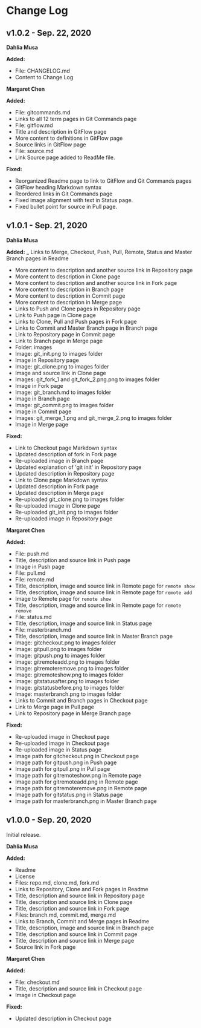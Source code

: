 # Change Log

## v1.0.2 - Sep. 22, 2020

**Dahlia Musa**

**Added:**
- File: CHANGELOG.md
- Content to Change Log

**Margaret Chen**

**Added:**
- File: gitcommands.md
- Links to all 12 term pages in Git Commands page
- File: gitflow.md
- Title and description in GitFlow page
- More content to definitions in GitFlow page
- Source links in GitFlow page
- File: source.md
- Link Source page added to ReadMe file.


**Fixed:**
- Reorganized Readme page to link to GitFlow and Git Commands pages
- GitFlow heading Markdown syntax
- Reordered links in Git Commands page
- Fixed image alignment with text in Status page.
- Fixed bullet point for source in Pull page.


## v1.0.1 - Sep. 21, 2020

**Dahlia Musa**

**Added:**
_ Links to Merge, Checkout, Push, Pull, Remote, Status and Master Branch pages in Readme
- More content to description and another source link in Repository page
- More content to description in Clone page
- More content to description and another source link in Fork page
- More content to description in Branch page
- More content to description in Commit page
- More content to description in Merge page
- Links to Push and Clone pages in Repository page
- Link to Push page in Clone page
- Links to Clone, Pull and Push pages in Fork page
- Links to Commit and Master Branch page in Branch page
- Link to Repository page in Commit page
- Link to Branch page in Merge page
- Folder: images
- Image: git_init.png to images folder
- Image in Repository page
- Image: git_clone.png to images folder
- Image and source link in Clone page
- Images: git_fork_1 and git_fork_2.png.png to images folder
- Image in Fork page
- Image: git_branch.md to images folder
- Image in Branch page
- Image: git_commit.png to images folder
- Image in Commit page
- Images: git_merge_1.png and git_merge_2.png to images folder
- Image in Merge page

**Fixed:**
- Link to Checkout page Markdown syntax
- Updated description of fork in Fork page
- Re-uploaded image in Branch page
- Updated explanation of 'git init' in Repository page
- Updated description in Repository page
- Link to Clone page Markdown syntax
- Updated description in Fork page
- Updated description in Merge page
- Re-uploaded git_clone.png to images folder
- Re-uploaded image in Clone page
- Re-uploaded git_init.png to images folder
- Re-uploaded image in Repository page

**Margaret Chen**

**Added:**
- File: push.md
- Title, description and source link in Push page
- Image in Push page
- File: pull.md
- File: remote.md
- Title, description, image and source link in Remote page for `remote show`
- Title, description, image and source link in Remote page for `remote add`
- Image to Remote page for `remote show`
- Title, description, image and source link in Remote page for `remote remove`
- File: status.md
- Title, description, image and source link in Status page
- File: masterbranch.md
- Title, description, image and source link in Master Branch page
- Image: gitcheckout.png to images folder
- Image: gitpull.png to images folder
- Image: gitpush.png to images folder
- Image: gitremoteadd.png to images folder
- Image: gitremoteremove.png to images folder
- Image: gitremoteshow.png to images folder
- Image: gitstatusafter.png to images folder
- Image: gitstatusbefore.png to images folder
- Image: masterbranch.png to images folder
- Links to Commit and Branch pages in Checkout page
- Link to Merge page in Pull page
- Link to Repository page in Merge Branch page

**Fixed:**
- Re-uploaded image in Checkout page
- Re-uploaded image in Checkout page
- Re-uploaded image in Status page
- Image path for gitcheckout.png in Checkout page
- Image path for gitpush.png in Push page
- Image path for gitpull.png in Pull page
- Image path for gitremoteshow.png in Remote page
- Image path for gitremoteadd.png in Remote page
- Image path for gitremoteremove.png in Remote page
- Image path for gitstatus.png in Status page
- Image path for masterbranch.png in Master Branch page

## v1.0.0 - Sep. 20, 2020

Initial release.

**Dahlia Musa**

**Added:**
- Readme
- License
- Files: repo.md, clone.md, fork.md
- Links to Repository, Clone and Fork pages in Readme
- Title, description and source link in Repository page
- Title, description and source link in Clone page
- Title, description and source link in Fork page
- Files: branch.md, commit.md, merge.md
- Links to Branch, Commit and Merge pages in Readme
- Title, description, image and source link in Branch page
- Title, description and source link in Commit page
- Title, description and source link in Merge page
- Source link in Fork page

**Margaret Chen**

**Added:**
- File: checkout.md
- Title, description and source link in Checkout page
- Image in Checkout page

**Fixed:**
- Updated description in Checkout page